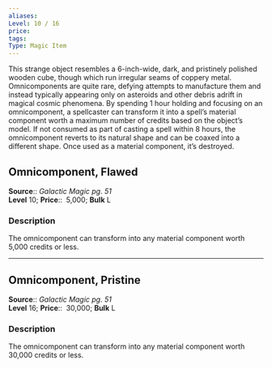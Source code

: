 ```yaml
---
aliases: 
Level: 10 / 16
price:  
tags: 
Type: Magic Item
---
```

This strange object resembles a 6-inch-wide, dark, and pristinely polished wooden cube, though which run irregular seams of coppery metal. Omnicomponents are quite rare, defying attempts to manufacture them and instead typically appearing only on asteroids and other debris adrift in magical cosmic phenomena. By spending 1 hour holding and focusing on an omnicomponent, a spellcaster can transform it into a spell’s material component worth a maximum number of credits based on the object’s model. If not consumed as part of casting a spell within 8 hours, the omnicomponent reverts to its natural shape and can be coaxed into a different shape. Once used as a material component, it’s destroyed.  

## Omnicomponent, Flawed

**Source**:: _Galactic Magic pg. 51_  
**Level** 10;
**Price**::  5,000; **Bulk** L

### Description

The omnicomponent can transform into any material component worth 5,000 credits or less.

---

## Omnicomponent, Pristine

**Source**:: _Galactic Magic pg. 51_  
**Level** 16;
**Price**::  30,000; **Bulk** L

### Description

The omnicomponent can transform into any material component worth 30,000 credits or less.
